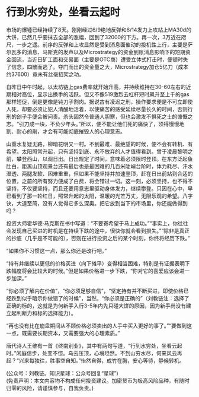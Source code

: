# 行到水穷处，坐看云起时

市场的爆锤已经持续了8天。刚刚经过6/9绝地反弹和6/14发力上攻站上MA30d的大饼，已然几乎要抹去全部的涨幅，回到了32000的下方。再一次，3万近在咫尺，一步之遥。前序的反弹和上攻显然是受到消息面催动的投机性上行，主要是萨尔瓦多的消息、马斯克的发声以及Microstrategy的资金到账消息影响下的短期资金回流，当近日矿工面和交易面（主要是OTC商）遭受立体式打击时，便顿时失了信念，四散而逃了。夺门而出的资金量之大，Microstrategy加仓5亿刀（成本约37600）竟未有丝毫招架之功。

自昨日中午时起，以太坊链上gas费率就开始升高，并持续维持在30-60左右的近期相对高位，显示出换手的活跃。但又不像519激烈去杠杆短时飙升至上千的gas那样短促，倒是更像是钝刀子割肉。据说古有凌迟之刑，操作要求便是不可立即使人死，却要必须让犯人清醒地活着，以使痛苦的感受延续尽量长久的时间，否则行刑的刽子手便会被问责。杀头固然令普通人胆寒，但也会激发不惧死之士的慷慨之志。“引刀成一块，不负少年头。”所以，便不能让他们死的痛快了，须得慢慢地割、耐心的剐，才会有可能彻底摧毁人的心理意志。

山重水复疑无路，柳暗花明又一村。不到最难、最绝望的时候，便不会有转机、有希望。太阳照常升起，只有坚持到底、永不放弃的人才值得看到。曾于凌晨黎明之前，攀登西山，以观日出。日出规定了时间，意味着必须限时登顶。在东方泛起鱼肚白，距离山顶观景台还有最后也是最困难的几百米陡峭台阶时，体力耗尽、汗水湿透、两腿发软、困难重重，但如果不能坚持并加速登顶，赶在日出前站到合适的位置，之前的所有努力便成了白费，将会错过一切。这一刻，必须坚持，也不得不坚持，不仅要坚持，而且还要用意志里驱动身体发力，继续攀登。只因在心中，早已看到了那一轮红日，照常升起的太阳，温暖的光芒万丈，无限乐观的希望。八字诀，大道至简，没有人觉得它多么深奥。把它放到当下的市场里，你还能做得到吗？

投资大师霍华德·马克斯在书中写道：“不要寄希望于马上成功。”“事实上，你往往会发现自己买进的时机是在持续下跌的途中，很快你就会看到损失。”“除非是真正的抄底（几乎是不可能的），否则在进行投资之后的某个时刻，你终将经历下跌。”

“如果你不习惯这一点，那么你还是改行吧。”

“持有并继续以更低的价格买进（向下摊平）变得相当困难，特别是有证据表明下跌幅度将会比较大的时候。”但是如果价格进一步下跌，“你对它的喜爱应该会进一步加深。”

“你必须了解内在价值”，“你必须足够自信”，“坚定持有并不断买进，即使价格已经跌到似乎暗示你做错了的时候”，当然，“你必须是正确的”（刘教链注：选择了正确的标的，这就是为何新手入行3-5年内先只碰大饼的原因，因为新手尚没有建立起判断力和标的选择能力）。

“再也没有比在崩盘期间从不顾价格必须卖出的人手中买入更好的事了。”“要做到这一点，既需要长期资本，又需要强大的心理素质。”

唐代诗人王维有一首《终南别业》，其中有两句写道，“行到水穷处，坐看云起时。”闲庭信步，处变不惊。乌云压顶，心境坦然。不到山穷水尽，何来风云再起？“兴来每独往，胜事空自知。”怡然自得，成竹在胸，安心等待，静候转机。

(公众号：刘教链。知识星球：公众号回复“星球”) \
(免责声明：本文内容均不构成任何投资建议。加密货币为极高风险品种，有随时归零的风险，请谨慎参与，自我负责。)
